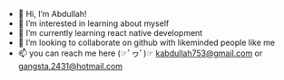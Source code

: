- 👋 Hi, I’m Abdullah!
- 👀 I’m interested in learning about myself 
- 🌱 I’m currently learning react native development
- 💞️ I’m looking to collaborate on github with likeminded people like me
- 📫 you can reach me here (☞ﾟヮﾟ)☞ kabdullah753@gmail.com or gangsta.2431@hotmail.com

<!---
Rjprograms1999/Rjprograms1999 is a ✨ special ✨ repository because its `README.md` (this file) appears on your GitHub profile.
You can click the Preview link to take a look at your changes.
--->
